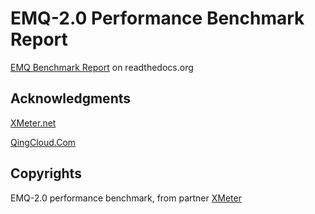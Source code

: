 EMQ-2.0 Performance Benchmark Report
====================================

[EMQ Benchmark Report](http://emq-xmeter-benchmark-cn.readthedocs.io/en/latest/) on readthedocs.org

Acknowledgments
---------------

[XMeter.net](https://www.xmeter.net) 

[QingCloud.Com](https://www.qingcloud.com)

Copyrights
----------

EMQ-2.0 performance benchmark, from partner [XMeter](https://www.xmeter.net)

